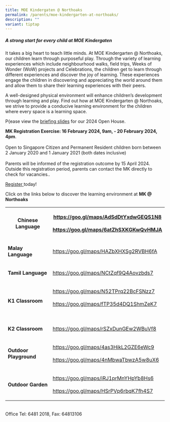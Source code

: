 ```yaml
---
title: MOE Kindergaten @ Northoaks
permalink: /parents/moe-kindergarten-at-northoaks/
description: ""
variant: tiptap
---
```

<h5>A strong start for every child at MOE Kindergaten</h5><p>It takes a big heart to teach little minds. At MOE Kindergarten @ Northoaks, our children learn through purposeful play. Through the variety of learning experiences which include neighbourhood walks, field trips, Weeks of Wonder (WoW) projects and Celebrations, the children get to learn through different experiences and discover the joy of learning. These experiences engage the children in discovering and appreciating the world around them and allow them to share their learning experiences with their peers. <br></p><p>A well-designed physical environment will enhance children’s development through learning and play. Find out how at MOE Kindergarten @ Northoaks, we strive to provide a conducive learning environment for the children where every space is a learning space.</p><p>P{ease view the <a href="/files/MKNK_MKOH_2024.pdf" rel="noopener noreferrer nofollow" target="_blank">briefing slides</a>   for our 2024 Open House.</p><p><strong>MK Registration Exercise: 16 February 2024, 9am, - 20 February 2024, 4pm</strong>.<br><br>Open to Singapore Citizen and Permanent Resident children born between 2 January 2020 and 1 January 2021 (both dates inclusive)<br><br>Parents will be informed of the registration outcome by 15 April 2024. Outside this registration period, parents can contact the MK directly to check for vacancies..</p><p><a href="https://go.gov.sg/mk-register" rel="noopener noreferrer nofollow" target="_blank">Register </a>today!</p><p>Click on the links below to discover the learning environment at <strong>MK @ Northoaks</strong></p><table><tbody><tr><th rowspan="1" colspan="1"><p><strong>Chinese Language</strong></p></th><th rowspan="1" colspan="1"><p><a href="https://goo.gl/maps/AdSdDtYxdwGEQS1N8" rel="noopener noreferrer nofollow" target="_blank">https://goo.gl/maps/AdSdDtYxdwGEQS1N8</a><br><br><a href="https://goo.gl/maps/6atZhSXKGKwQvHMJA" rel="noopener noreferrer nofollow" target="_blank">https://goo.gl/maps/6atZhSXKGKwQvHMJA</a><br></p></th></tr><tr><td rowspan="1" colspan="1"><p><strong>Malay Language</strong></p></td><td rowspan="1" colspan="1"><p><a href="https://goo.gl/maps/HAZbXHXSg2RVBH6fA" rel="noopener noreferrer nofollow" target="_blank">https://goo.gl/maps/HAZbXHXSg2RVBH6fA</a><br></p></td></tr><tr><td rowspan="1" colspan="1"><p><strong>Tamil Language</strong></p></td><td rowspan="1" colspan="1"><p><a href="https://goo.gl/maps/NCtZqf9Q4Aovzbds7" rel="noopener noreferrer nofollow" target="_blank">https://goo.gl/maps/NCtZqf9Q4Aovzbds7</a><br></p></td></tr><tr><td rowspan="1" colspan="1"><p><strong>K1 Classroom</strong></p></td><td rowspan="1" colspan="1"><p><a href="https://goo.gl/maps/N52TPrq22BcFSNzz7" rel="noopener noreferrer nofollow" target="_blank">https://goo.gl/maps/N52TPrq22BcFSNzz7</a><br><br><a href="https://goo.gl/maps/fTP35d4DQ1ShmZeK7" rel="noopener noreferrer nofollow" target="_blank">https://goo.gl/maps/fTP35d4DQ1ShmZeK7</a><br><br></p></td></tr><tr><td rowspan="1" colspan="1"><p><strong>K2 Classroom</strong></p></td><td rowspan="1" colspan="1"><p><a href="https://goo.gl/maps/rSZxDunGEw2WBuVf8" rel="noopener noreferrer nofollow" target="_blank">https://goo.gl/maps/rSZxDunGEw2WBuVf8</a><br></p></td></tr><tr><td rowspan="1" colspan="1"><p><strong>Outdoor Playground</strong></p></td><td rowspan="1" colspan="1"><p><a href="https://goo.gl/maps/4as3HikL2GZE6eWc9" rel="noopener noreferrer nofollow" target="_blank">https://goo.gl/maps/4as3HikL2GZE6eWc9</a><br><br><a href="https://goo.gl/maps/4nMbwaTbwzA5w8uX6" rel="noopener noreferrer nofollow" target="_blank">https://goo.gl/maps/4nMbwaTbwzA5w8uX6</a></p></td></tr><tr><td rowspan="1" colspan="1"><p><strong>Outdoor Garden</strong></p></td><td rowspan="1" colspan="1"><p><a href="https://goo.gl/maps/iRJ1prMnYHpYb8Hs6" rel="noopener noreferrer nofollow" target="_blank">https://goo.gl/maps/iRJ1prMnYHpYb8Hs6</a><br><br><a href="https://goo.gl/maps/HSrPVp6rbqK7fh4S7" rel="noopener noreferrer nofollow" target="_blank">https://goo.gl/maps/HSrPVp6rbqK7fh4S7</a></p></td></tr></tbody></table><p><br>Office Tel: 6481 2018, Fax: 64813106</p>
